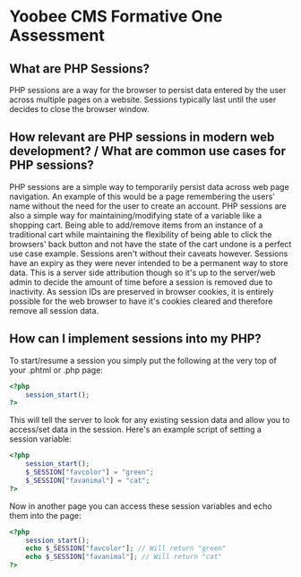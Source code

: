 # Yoobee CMS Formative One Assessment

## What are PHP Sessions?

PHP sessions are a way for the browser to persist data entered by the user across multiple pages on a website. Sessions typically last until the user decides to close the browser window.

## How relevant are PHP sessions in modern web development? / What are common use cases for PHP sessions?

PHP sessions are a simple way to temporarily persist data across web page navigation. An example of this would be a page remembering the users' name without the need for the user to create an account. PHP sessions are also a simple way for maintaining/modifying state of a variable like a shopping cart. Being able to add/remove items from an instance of a traditional cart while maintaining the flexibility of being able to click the browsers' back button and not have the state of the cart undone is a perfect use case example. Sessions aren't without their caveats however. Sessions have an expiry as they were never intended to be a permanent way to store data. This is a server side attribution though so it's up to the server/web admin to decide the amount of time before a session is removed due to inactivity. As session IDs are preserved in browser cookies, it is entirely possible for the web browser to have it's cookies cleared and therefore remove all session data.

## How can I implement sessions into my PHP?

To start/resume a session you simply put the following at the very top of your .phtml or .php page:

```php
<?php 
    session_start();
?>
```

This will tell the server to look for any existing session data and allow you to access/set data in the session. Here's an example script of setting a session variable:

```php
<?php
    session_start();
    $_SESSION["favcolor"] = "green";
    $_SESSION["favanimal"] = "cat";
?>
```

Now in another page you can access these session variables and echo them into the page:

```php
<?php
    session_start();
    echo $_SESSION["favcolor"]; // Will return "green"
    echo $_SESSION["favanimal"]; // Will return "cat"
?>
```